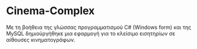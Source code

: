 # Cinema-Complex
Με τη βοήθεια της γλώσσας προγραμματισμού C# (Windows form) και της MySQL δημιούργήθηκε μια εφαρμογή για το κλείσιμο εισητηρίων σε αίθουσες κινηματογράφων.
